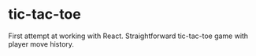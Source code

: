 # tic-tac-toe
First attempt at working with React. Straightforward tic-tac-toe game with player move history. 
